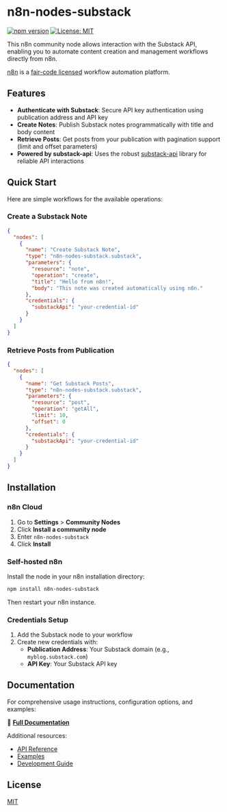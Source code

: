 # n8n-nodes-substack

[![npm version](https://badge.fury.io/js/n8n-nodes-substack.svg)](https://badge.fury.io/js/n8n-nodes-substack)
[![License: MIT](https://img.shields.io/badge/License-MIT-yellow.svg)](https://opensource.org/licenses/MIT)

This n8n community node allows interaction with the Substack API, enabling you to automate content creation and management workflows directly from n8n.

[n8n](https://n8n.io/) is a [fair-code licensed](https://docs.n8n.io/reference/license/) workflow automation platform.

## Features

- **Authenticate with Substack**: Secure API key authentication using publication address and API key
- **Create Notes**: Publish Substack notes programmatically with title and body content
- **Retrieve Posts**: Get posts from your publication with pagination support (limit and offset parameters)
- **Powered by substack-api**: Uses the robust [substack-api](https://www.npmjs.com/package/substack-api) library for reliable API interactions

## Quick Start

Here are simple workflows for the available operations:

### Create a Substack Note

```json
{
  "nodes": [
    {
      "name": "Create Substack Note",
      "type": "n8n-nodes-substack.substack", 
      "parameters": {
        "resource": "note",
        "operation": "create",
        "title": "Hello from n8n!",
        "body": "This note was created automatically using n8n."
      },
      "credentials": {
        "substackApi": "your-credential-id"
      }
    }
  ]
}
```

### Retrieve Posts from Publication

```json
{
  "nodes": [
    {
      "name": "Get Substack Posts",
      "type": "n8n-nodes-substack.substack",
      "parameters": {
        "resource": "post", 
        "operation": "getAll",
        "limit": 10,
        "offset": 0
      },
      "credentials": {
        "substackApi": "your-credential-id"
      }
    }
  ]
}
```

## Installation

### n8n Cloud

1. Go to **Settings** > **Community Nodes**
2. Click **Install a community node**
3. Enter `n8n-nodes-substack`
4. Click **Install**

### Self-hosted n8n

Install the node in your n8n installation directory:

```bash
npm install n8n-nodes-substack
```

Then restart your n8n instance.

### Credentials Setup

1. Add the Substack node to your workflow
2. Create new credentials with:
   - **Publication Address**: Your Substack domain (e.g., `myblog.substack.com`)
   - **API Key**: Your Substack API key

## Documentation

For comprehensive usage instructions, configuration options, and examples:

📖 **[Full Documentation](docs/n8n-usage.md)**

Additional resources:
- [API Reference](docs/api-reference.md)
- [Examples](docs/examples.md) 
- [Development Guide](docs/development.md)

## License

[MIT](LICENSE.md)
